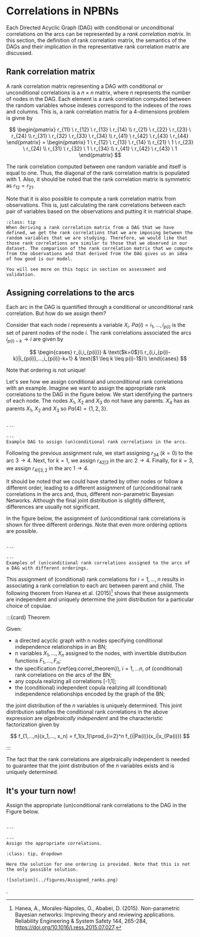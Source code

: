 
# Correlations in NPBNs

Each Directed Acyclic Graph (DAG) with conditional or unconditional correlations on the arcs can be represented by a _rank correlation matrix_. In this section, the definition of rank correlation matrix, the semantics of the DAGs and their implication in the representative rank correlation matrix are discussed.  

## Rank correlation matrix

A rank correlation matrix representing a DAG with conditional or unconditional correlations is a $n \times n$ matrix, where $n$ represents the number of nodes in the DAG. Each element is a rank correlation computed between the random variables whose indexes correspond to the indexes of the rows and columns. This is, a rank correlation matrix for a 4-dimensions problem is givne by

$$
\begin{pmatrix}
r_{11} \ r_{12} \ r_{13} \ r_{14} \\
r_{21} \ r_{22} \ r_{23} \ r_{24} \\
r_{31} \ r_{32} \ r_{33} \ r_{34} \\
r_{41} \ r_{42} \ r_{43} \ r_{44} 
\end{pmatrix} = 
\begin{pmatrix}
1 \ r_{12} \ r_{13} \ r_{14} \\
r_{21} \ 1 \ r_{23} \ r_{24} \\
r_{31} \ r_{32} \ 1 \ r_{34} \\
r_{41} \ r_{42} \ r_{43} \ 1
\end{pmatrix}
$$

The rank correlation computed between one random variable and itself is equal to one. Thus, the diagonal of the rank correlation matrix is populated with 1. Also, it should be noted that the rank correlation matrix is symmetric as $r_{12} = r_{21}$.

Note that it is also possible to compute a rank correlation matrix from observations. This is, just calculating the rank correlations between each pair of variables based on the observations and putting it in matricial shape.

```{admonition} "How do I want my rank correlation matrix of the DAG to be?"
:class: tip
When deriving a rank correlation matrix from a DAG that we have defined, we get the rank correlations that we are imposing between the random variables that we are studying. Therefore, we would like that those rank correlations are similar to those that we observed in our dataset. The comparison of the rank correlation matrix that we compute from the observations and that derived from the DAG gives us an idea of how good is our model.

You will see more on this topic in section on assessment and validation.
```

## Assigning correlations to the arcs

Each arc in the DAG is quantified through a conditional or unconditional rank correlation. But how do we assign them?

Consider that each node $i$ represents a variable $X_i$. $Pa(i)={i_1, ..., i_{p(i)}}$ is the set of parent nodes of the node $i$. The rank correlations associated the arcs $i_{p(i)-k} \to i$ are given by

$$
    \begin{cases}
      r_{i,i_{p(i)}} & \text{$k=0$}\\
      r_{i,i_{p(i)-k}|i_{p(i)},...,i_{p(i)}-k+1} & \text{$1 \leq k \leq p(i)-1$}\\
    \end{cases}       
$$

Note that ordering is not unique!

Let's see how we assign conditional and unconditional rank correlations with an example. Imagine we want to assign the appropriate rank correlations to the DAG in the figure below. We start identifying the partners of each node. The nodes $X_1$, $X_2$ and $X_3$ do not have any parents. $X_4$ has as parents $X_1$, $X_2$ and $X_3$ so $Pa(4)=\{1, 2, 3\}$.

```{figure} ../figures/rank_corr_DAG_empty.png

---

---
Example DAG to assign (un)conditional rank correlations in the arcs.
```

Following the previous assignment rule, we start assigning $r_{34}$ ($k=0$) to the arc $3 \to 4$. Next, for $k=1$, we assign $r_{42|3}$ in the arc $2 \to 4$. Finally, for $k=3$, we assign $r_{41|3,2}$ in the arc $1 \to 4$.

It should be noted that we could have started by other nodes or follow a different order, leading to a different assignment of (un)conditional rank correlations in the arcs and, thus, different non-parametric Bayesian Networks. Although the final joint distribution is slightly different, differences are usually not significant.

In the figure below, the assignment of (un)conditional rank correlations is shown for three different orderings. Note that even more ordering options are possible.

```{figure} ../figures/rank_corr_DAG.png

---

---
Examples of (un)conditional rank correlations assigned to the arcs of a DAG with different orderings.
```

This assignment of (conditional) rank correlations for $i=1,...,n$ results in associating a rank correlation to each arc between parent and child. The following theorem from Hanea et al. (2015)[^hanea] shows that these assignments are independent and uniquely determine the joint distribution for a particular choice of copulae.

:::{card} Theorem

Given:
-  a directed acyclic graph with n nodes specifying conditional independence relationships in an BN;
-  n variables $X_1, ..., X_n$ assigned to the nodes, with invertible distribution functions $F_1, ..., F_n$;
-  the specification (\ref{eq:correl_theorem}), $i=1,...n$, of (conditional) rank correlations on the arcs of the BN;
-  any copula realizing all correlations [-1,1];
-  the (conditional) independent copula realizing all (conditional) independence relationships encoded by the graph of the BN;

the joint distribution of the $n$ variables is uniquely determined. This joint distribution satisfies the conditional rank correlations in the above expression are _algebraically independent_ and the characteristic factorization given by

$$
f_{1,...,n}(x_1,..., x_n) =  f_1(x_1)\prod_{i=2}^n f_{i|Pa(i)}(x_i|x_{Pa(i)})
$$

:::

The fact that the rank correlations are algebraically independent is needed to guarantee that the joint distribution of the $n$ variables exists and is uniquely determined.

## It's your turn now!

Assign the appropriate (un)conditional rank correlations to the DAG in the Figure below.

```{figure} ../figures/non_Assigned_ranks.png

---

---
Assign the appropriate correlations.
```

```{admonition} Solution
:class: tip, dropdown

Here the solution for one ordering is provided. Note that this is not the only possible solution.

![solution](../figures/Assigned_ranks.png)

```

.

[^hanea]: Hanea, A., Morales-Napoles, O., Ababei, D. (2015). Non-parametric Bayesian networks: Improving theory and reviewing applications. Reliability Engineering & System Safety 144, 265-284, https://doi.org/10.1016/j.ress.2015.07.027.